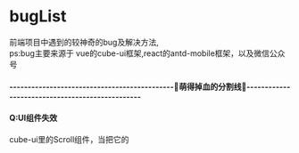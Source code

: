 # bugList
前端项目中遇到的较神奇的bug及解决方法,  
ps:bug主要来源于 vue的cube-ui框架,react的antd-mobile框架，以及微信公众号

#### ---------------------------------------------🍉萌得掉血的分割线🍉------------------------------------------------

#### Q:UI组件失效
cube-ui里的Scroll组件，当把它的<style lang="stylus" rel="stylesheet/stylus">改成自己项目sass的<style lang="scss" type="text/css" scoped>,会导致滚动效果失效</br>
#### A:
原因排查了一下，cube-scroll-list-wrapper 里本应该设置了display:inline-block，但是由于scoped的隔绝传递，所以UI组件的样式设置没有起作用。去掉scoped可以解决，但是这样会违背了原来组件样式相互独立的初衷。可以用**深度作用选择器**">>>"来进行加深传递，不支持">>>"的sass可以用"/deep/"，例如</br>
```css
.example /deep/ {
  display:inline-block;
}
```

#### ---------------------------------------------🍉萌得掉血的分割线🍉------------------------------------------------

#### Q:实现点击切换样式的效果
1、从后端获取到的数组adrList里遍历，给每个数组对象加一个check属性，只有一个是true,点击不同的对象的时候，会把当前对象变为true,其他的为false。（这样做是因为本身也需要把指定的check属性作为是否选中的标识传给后台，所以需要动态给数组adrList添加）  
```js
checkList:function(index){
   var Tindex = index;
   for(let i=0;i<this.adrList.length;i++){
       this.adrList[i].check = false;
   }
   this.adrList[Tindex].check = true;
}
```
2、接着使用三元表达式进行动态判断更改class，以达到更改选中样式的效果
```html
:class = "[item.check==true?"checkbox active":"checkbox"]"
```
然后，不行。好像无法动态改变（据我测试哈，如有不对，请大佬务必指正）
#### A:
“Object.defineProperty 的实现所存在的很多限制：无法监听属性的添加和删除、数组索引和长度的变更”,我觉得原因来自于这里。那如何去实现点击切换样式的效果呢？
```js
data(){
  return{
    flag:0,
  }
}
checkList:function(index){
   this.flag = index;
}
```
```html
:class="{active:index==flag}"
```
然后问题就解决了。


#### ---------------------------------------------🍉萌得掉血的分割线🍉------------------------------------------------

#### Q:微信小程序忽然间无法编译
昨天还好好的，今天忽然间就无法编译了！吓死了有没有！也没有报错！
#### A:
一般来说，微信小程序不报错却不能编译都是app.json的问题。  如下：     

1、app.json后，绝不可多加多余的逗号！如
```json
"sitemapLocation": "sitemap.json",
```
2、app.json里，不可以添加注释！


#### ---------------------------------------------🍉萌得掉血的分割线🍉------------------------------------------------

#### Q:cube-ui框架的input组件，为啥“支持一键清空内容”不起作用？输入栏的“X”
文档里的显示示例也不起作用，这什么破组件？但是我们项目需要做到“一键清空输入框内容”，我们如何去解决呢？
#### A:
这里有一个深坑，cube-ui绝对是我见过写文档写得最不明确的，大部分东西都需要我们去看源码来写。  
要解决这问题，首先看下源码的这个位置cube-ui-dev=>src=>components=>input=>input.vue  
然后在他的_showClear()方法里可以看到如下
```js
_showClear() {
  let visible = this.formatedClearable.visible && this.inputValue && !this.readonly && !this.disabled
  if (this.formatedClearable.blurHidden && !this.isFocus) {
    visible = false
  }
  return visible
}
```
看到重点没？？？这杀千刀的，竟然除了文档里写的“是否显示一键清空内容”外，还有好几个&&，而且没在文档说明，甚至示例你点击都不奏效！  
那么，我们想要实现“一键清空内容”，我们需要给input组件绑定的，除了文档写的clearable之外，还需要添加readonly=false和disabled=false...  
正确加上必要属性的input组件写法如下：
```html
<cube-input
  v-model="yzmLogin.value"
  :clearable="yzmLogin.clearable"
  :readonly = "yzmLogin.readonly"
  :disabled = "yzmLogin.disabled"
  class="phone"
></cube-input>
```

#### ---------------------------------------------🍉萌得掉血的分割线🍉------------------------------------------------

#### Q:cube-ui框架的时间选择器datePiker，重新选择第二次后竟然不会触发数据的实时刷新
我用得实在是肝疼，直接上栗子🌰
```html
<div class="timeStart">
   <span class="tit-tc-span">起始点</span>
   <div class="tit-tc-div" @click="timeStart">
       <span v-if="timeBegin==''">点击选择</span>
       <span v-else>{{timeBegin}}</span>
   </div>
   <date-picker
       ref="datePickerStart"
       :min="[2008, 8, 8]"
       :max="[2020, 10, 20]"
       :maskClosable="false"
       @select="dateSelectHandlerBegin"
       @cancel="_cancel"
    ></date-picker>
</div>
```
下边是methods里的选择方法
```js
dateSelectHandlerBegin(selectedVal) {
      console.log(selectedVal);
      console.log("timeBegin:",this.timeBegin);
      this.timeBegin = selectedVal;
      this.modelStartDateValue = new Date(
        selectedVal[0],
        selectedVal[1] - 1,
        selectedVal[2]
      ).toDateString();
      console.log("modelStartDateValue:",this.modelStartDateValue)
},
```
然后就没有然后了，{{timeBegin}}只会显示时间选择器首次选择了的值，没有进行数据刷新，注意：console.log是完全正常的，也就是会显示选择后的最新的data的值，只是页面没有进行数据绑定刷新。
#### A:
我也暂时不知道这是不是个奇怪的解决方法，目前只是发现的奇怪的思路
```html
<div class="timeStart">
   <span class="tit-tc-span">起始点</span>
   <div class="tit-tc-div" @click="timeStart">
       <span v-if="timeBegin==''">点击选择</span>
       <span v-else>{{timeBegin}}{{modelStartDateValue}}</span>
   </div>
   <date-picker
       ref="datePickerStart"
       :min="[2008, 8, 8]"
       :max="[2020, 10, 20]"
       :maskClosable="false"
       @select="dateSelectHandlerBegin"
       @cancel="_cancel"
    ></date-picker>
</div>
```
如上，当同时把{{timeBegin}}{{modelStartDateValue}}输出的时候，这两者都会同时刷新，但是只放{{timeBegin}}重新选择时间是不会进行刷新的，只放{{modelStartDateValue}}却也是可以刷新的，这问题预计是他封装的框架的方法的问题，导致watch事件没有监听到。
到目前为止，我弃用了他第一个参数传递去当data数据更新，用了第三个参数，该方法没有这种问题
```js
dateSelectHandlerBegin(selectedVal, selectedIndex, selectedText) {
      this.timeBegin = selectedText.join("");
      this.modelStartDateValue = new Date(
        selectedVal[0],
        selectedVal[1] - 1,
        selectedVal[2]
      ).toDateString();
},
```



#### ---------------------------------------------🍉萌得掉血的分割线🍉------------------------------------------------

#### Q:安装了postcss-px-to-viewport，引用cube-ui（之类）的UI框架后，会导致框架样式失效
postcss-px-to-viewport是我在项目里用vw单位的时候，用来把px直接转vw的一个webpack插件，但是引入UI框架和该插件的时候，会有冲突。
#### A:
在.postcssrc.js里给postcss-px-to-viewport加一个参数就可以了
```js
"postcss-px-to-viewport": {
      //设计图宽度为750
      viewportWidth: 750,
      // 视窗的高度，根据750设备的宽度来指定，一般指定1334，也可以不配置
      viewportHeight: 1334,
      //小数点位数
      unitPrecision: 3,
      viewportUnit: 'vw',
      selectorBlackList: ['.ignore', '.hairlines','cube-picker'],
      //px的最小值
      minPixelValue: 1,
      //允许在媒体查询中转换`px`
      mediaQuery: false,
    }
```
如上，类名里带有cube-picker的，就会被此插件给忽略。但是这里我先设想到另一个情况，cube-picker这个被封装的UI组件，我很可能会进行自定义样式，一旦进行了对包含cube-picker的类改值，会不会直接被忽略了，然后沿用的还是老单位呢？这情况应该是存在的。暂时设想是如果实在遇到少数，那就用rem去改写吧。别的法子等碰到了在去想。


#### ---------------------------------------------🍉萌得掉血的分割线🍉------------------------------------------------

#### Q:vue项目里使用bus总线(EventBus)在执行后，每次跳转后会绑定多一次事件
A页面绑定bus事件并跳转到B：
```js
methods: {
  getDetailed() {
      var data = {
        orderId: "1238919959125"
      };
      this.bus.$emit("orderDT", data);
      this.$router.push("/user/orderDetails");
    },
 }
```
B页面获取bus内容：
```js
methods: {
  getOrderId() {
      this.bus.$on("orderDT", content => {
        console.log("content", content);
      });
    },
  }
```
#### A:
需要在销毁前注销掉该用完的bus总线内容
```js
beforeDestroy() {
   this.bus.$off("orderDT");
},
```



#### ---------------------------------------------🍉萌得掉血的分割线🍉------------------------------------------------

#### Q:vue项目里使用bus总线(EventBus)在首次进行路由跳转的时候总是不传递数据，后续跳转却可以正常传参
A页面绑定bus事件并跳转到B：
```js
methods: {
  getDetailed() {
      var data = {
        orderId: "1238919959125"
      };
      this.bus.$emit("orderDT", data);
      this.$router.push("/user/orderDetails");
    },
 }
```
B页面获取bus内容：
```js
methods: {
  getOrderId() {
      this.bus.$on("orderDT", content => {
        console.log("content", content);
      });
    },
  }
```
#### A:
这主要是生命周期的影响，执行A页面的方法时，B页面还未生成，也就是B页面的created中监听A事件传递数据的方法还没有被触发，所以即使A页面传递数据，B页面也无法取消。所以我们A页面的bus总线需要在B页面生成后才绑定。beforedestroy和destroy是在B生成后才执行的，所以我们把总线的绑定放在A页面销毁前。

A页面绑定bus事件并跳转到B：
```js
methods: {
  getDetailed() {
      this.$router.push("/user/orderDetails");
    },
 }，
beforeDestroy() {
    var data = {
      orderId: "1238919959125"
    };
    this.bus.$emit("orderDT", data);
 },
```
B页面获取bus内容：
```js
  beforeCreate() {
    this.bus.$on("orderDT", content => {
      console.log("content", content);
      this.orderDT = content
    });
  },
  beforeDestroy() {
    this.bus.$off("orderDT");
  },
```


#### ---------------------------------------------🍉萌得掉血的分割线🍉------------------------------------------------

#### Q:vue使用history模式开发公众号。在一个自定义分享的需求里，如首页main进入详情页detail,在detail进行自定义分享。
一、安卓里会出现，分享首次成功之后，返回main,再进入其他detail页（参数不同）会导致自定义分享的失败。因为微信文档说了：‘所有需要使用JS-SDK的页面必须先注入配置信息，否则将无法调用，同一个url仅需调用一次，对于变化url的SPA的web app可在每次url变化时进行调用’。但是我们的detail页（参数不同，但是同为detail页）要每次定义不同的分享内容（参数，比如分享人，再比如当时的detail的id）。  

二、IOS里会出现，一次在detail页的自定义分享都不成功。因为IOS里的链接，无论怎么进行push的路由变化，实际链接都还是首次打开该项目的链接。比如main是首页。进入/detail页时，url实际上还是main。故而造成连简单的一次自定义分享都不成功。

#### A:
经过调试，发现进入/detail页，先刷新一次，再进行分享，ios和安卓都没有发现自定义分享失败的情况。这是因为刷新后，安卓重新配置了配置信息。苹果重新获取了首次进入url为当前url。那么我们的解决方法就是对detail页进行刷新。经过测试，苹果可以在beforeEach进行配置，安卓则需要在afterEach里进行配置。苹果进入detail页非常正常，但是安卓需要额外刷新一次的视觉。location.replace会直接替换url，试过用location.assign,会有问题，中途凭空产生了额外一个空白的detail历史记录，导致使用返回键返回的时候，会进入一个没有数据的detail页。所以苹果的用location.replace。
在router/index.js里对这个事情进行解决：
```js
function isIOSEnv() { //判断是否为ios
  return /(iPhone|iPad|iPod|iOS)/i.test(navigator.userAgent)
}
router.beforeEach((to, from, next) => {
  // 1. 判断是不是登录页面
  // 是登录页面
  if (to.path === '/login' || to.path === '/' || to.path === '/detail') {
    // next()
    // 苹果
    if (from.path === '/' && to.path === '/detail' && isIOSEnv()) {
      location.replace(BaseUrl+'/detail')
    }
    else{
      next()
    }
  } else {
    // 不是登录页面
    // 2. 判断 是否登录过
    let token = StorageUtils.getItem(
      StorageUtils.storageKey.user_token
    );
    token ? next() : next('/')
    document.title = '登录'
  }
})

router.afterEach((to, from) => {
  // 安卓
  if (from.path === '/' && to.path === '/detail' && !isIOSEnv()) {
    window.location.reload();
  }
})
```


#### ---------------------------------------------🍉萌得掉血的分割线🍉------------------------------------------------

#### Q:http-proxy-middleware的一个比较罕见的bug，独立安装该模块，进行反向代理时，某种配置会导致无法打开项目。打开http://localhost:3000/ 时显示为404

```js
const { createProxyMiddleware } = require('http-proxy-middleware');
module.exports = function (app) {
  app.use(createProxyMiddleware('/', {
    target: 'http://api.baidu.com/', // 转发到的服务器的域名/IP
    pathRewrite: {
      "^/": ""  // 重写path
    },
    changeOrigin: true
  }));
};
```

#### A:
代理没有指定网关（如/test）时，他会对所有的链接进行代理，包括了npm run start打开的服务器链接，需要把网关输入进行匹配。如下：

```js
const { createProxyMiddleware } = require('http-proxy-middleware');
module.exports = function (app) {
  app.use(createProxyMiddleware('/test', {
    target: 'http://api.baidu.com/', // 转发到的服务器的域名/IP
    pathRewrite: {
      "^/test": ""  // 重写path
    },
    changeOrigin: true
  }));
};
```



#### ---------------------------------------------🍉萌得掉血的分割线🍉------------------------------------------------

#### Q:当组合使用antd-mobile的Tabs 和 ListView的时候，发现ReactDOM.findDOMNode(ref.current).offsetTop查找ListView该dom节点的offsetTop为0，导致上拉的时候让本该固定的Tabs却被隐藏掉了

```js
const hei = height - ReactDOM.findDOMNode(ref.current).offsetTop;

<Tabs onChange={(tab, index) => { changeTabs(tab, index); }} tabs={tabs} tabBarUnderlineStyle={{ borderBottomWidth: 0.7, borderBottomColor: '#004CDF', width: '10%', textAlign: 'center', left: '5%' }} renderTabBar={props => <Tabs.DefaultTabBar {...props} page={5} />}>
          <ListView
            key={useBodyScroll ? '0' : '1'}
            ref={ref}
            dataSource={dataSource}
            // renderHeader={() => <span>Pull to refresh</span>}
            renderFooter={() => (<div style={{ padding: 30, textAlign: 'center' }}>
              {isLoading ? 'Loading...' : 'Loaded'}
            </div>)}
            renderRow={row}
            // renderSeparator={separator}
            useBodyScroll={useBodyScroll}
            style={useBodyScroll ? {} : {
              height: height,
              border: '1px solid #ddd',
              margin: '5px 0',
            }}
            pullToRefresh={<PullToRefresh
              refreshing={refreshing}
              onRefresh={onRefresh}
            />}
            onEndReached={onEndReached}
            pageSize={5}
          />
</Tabs>
```

#### A:
官方组件的问题，子panel没有offsetTop高度，目前折中的方法是，给Tabs一个设定的高度，然后写死ListView的ReactDOM.findDOMNode(ref.current).offsetTop为50

```css
   #{"/deep/"} .am-tabs-tab-bar-wrap{
        box-sizing: border-box;
        position: relative;
        height: 50px;
        line-height: 50px;
    }
```

```js
const hei =  height - 50
```




#### ---------------------------------------------🍉萌得掉血的分割线🍉------------------------------------------------

#### Q:当使用antd-mobile的PullToRefresh 下拉刷新的时候，onEndReached方法里，reacthooks的useState的set方法后，异步会导致首次获取数据不成功

```js
  const onEndReached = (event) => {
    setIsLoading(true)
    setTimeout(() => {
      setRData([...rData, ...genData(++pageIndex)])
      setDataSource(dataSource.cloneWithRows(rData))
      setIsLoading(false)
    }, 1000);
  };

```

#### A:加载拼接的时候应该避免进行set数据处理，推断该操作为异步操作，会导致set值后，没有获取到最新值

```js
const onEndReached = (event) => {
    setIsLoading(true)
    setTimeout(() => {
      let newRData = [...rData, ...genData(++pageIndex)]
      setRData(newRData)
      setDataSource(dataSource.cloneWithRows(newRData))
      setIsLoading(false)
    }, 1000);
 };
```


#### ---------------------------------------------🍉萌得掉血的分割线🍉------------------------------------------------

#### Q:使用react-hooks+redux与原生ios进行数据交互时的解决方法

#### 业务场景
原生APP内嵌h5应用，h5（web）端使用react-hooks+redux。
注：本文只代表个人观点
#### 交互流程
原生与js进行交互的时候，如原生app登录用户返回的用户数据传递给h5，需要h5先使用一个方法向原生索要数据。但是用户登录登陆数据至关重要，必须在原生进入h5页面时已经要获取到数据，并以此数据为基础进行接口请求，如accesstoken
##### 安卓
安卓会直接在该方法获取到的return的数据。
如：
```
let user = getAndroidUser()
```
##### iOS
苹果无法在方法里获得return的数据，h5只能通过主动索要数据，ios会提供另一个方法去注入数据到h5
如：
```
getIOSUser() //索要
getLoginInfoByNative() //被注入
```
当getIOSUser()去索要数据时，我们无法取得返回值。将getLoginInfoByNative（）方法写在redux的actions.js时，控制台发现，里边的getLoginInfoByNative（result）方法内经过一定延时后的确得到了result的值（user数据），但是该方法的回调不能起作用，如下：
```
export function getLoginInfoByNative(user) {
      console.log(user) //有返回值
        //return无法执行
        return {
            type: actionTypes.GET_LOGIN_INFO,
            user
        }
}
```
因为react是单向数据流，且在但在单页内直接去同步代码的时候，并不能直接监听到user数据并且同步到GET_LOGIN_INFO，
```
          //该做法无法成功
            const action = {
                type: 'GET_LOGIN_INFO',
                user: user
            }
            store.dispatch(action)
```

#### A:既然ios返回，中断了我们的数据流，根据普通的做法是无法成功的了。我们需要对ios进行单独的做法。

##### 一、把接收ios函数回调的方法放在actions里会导致无法回调，所以我们把他提出去正常的方法里边试试，显然可以成功了。创建一个外部的js去放置以上方法，方法可以进行回调。但是回调也没法继续执行，那我们就换个办法，获取到user数据后，直接存到本地缓存，不存到store数据里。
```
export function getLoginInfoByNative(user) {
  if (user!== undefined) {
    console.log('ios的返回数据', user)
    StorageUtils.setItem(StorageUtils.storageKey.iosUser, user)
  }
}
```
##### 二、我们再去利用react-hooks的useEffect去监听外部的js类的数据源
```
const [IOSState, setIOSState] = useState()
useEffect(() => {
        if (isIOSEnv()) {
            getCurrentUser()
            setIOSState(getLoginInfoByNative())
        }
    }, [])
useEffect(() => {
        let iosUser = StorageUtils.getItem(StorageUtils.storageKey.iosUser)
        if(iosUser){
            const action = {
                type: 'LOGIN_INFO',
                iosUser: iosUser
            }
            store.dispatch(action)
        }
    }, [IOSState])
```
